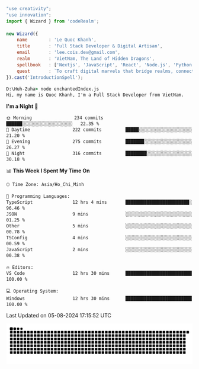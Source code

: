 <!--x axis divider-->

```js 
"use creativity";
"use innovation";
import { Wizard } from 'codeRealm';

new Wizard({
    name        : 'Le Quoc Khanh',
    title       : 'Full Stack Developer & Digital Artisan',
    email       : 'lee.cois.dev@gmail.com',
    realm       : 'VietNam, The Land of Hidden Dragons',
    spellbook   : ['Nextjs', 'JavaScript', 'React', 'Node.js', 'Python', 'Django', 'Cloud Services'],
    quest       : `To craft digital marvels that bridge realms, connect cultures, and bring imagination to life.`,
}).cast('IntroductionSpell');
```

```cmd
D:\Huh-Zuha> node enchantedIndex.js
Hi, my name is Quoc Khanh, I'm a Full Stack Developer from VietNam.
```
<!--START_SECTION:waka-->
**I'm a Night 🦉** 

```text
🌞 Morning                234 commits         ██████░░░░░░░░░░░░░░░░░░░   22.35 % 
🌆 Daytime                222 commits         █████░░░░░░░░░░░░░░░░░░░░   21.20 % 
🌃 Evening                275 commits         ███████░░░░░░░░░░░░░░░░░░   26.27 % 
🌙 Night                  316 commits         ████████░░░░░░░░░░░░░░░░░   30.18 % 
```


📊 **This Week I Spent My Time On** 

```text
🕑︎ Time Zone: Asia/Ho_Chi_Minh

💬 Programming Languages: 
TypeScript               12 hrs 4 mins       ████████████████████████░   96.46 % 
JSON                     9 mins              ░░░░░░░░░░░░░░░░░░░░░░░░░   01.25 % 
Other                    5 mins              ░░░░░░░░░░░░░░░░░░░░░░░░░   00.78 % 
TSConfig                 4 mins              ░░░░░░░░░░░░░░░░░░░░░░░░░   00.59 % 
JavaScript               2 mins              ░░░░░░░░░░░░░░░░░░░░░░░░░   00.38 % 

🔥 Editors: 
VS Code                  12 hrs 30 mins      █████████████████████████   100.00 % 

💻 Operating System: 
Windows                  12 hrs 30 mins      █████████████████████████   100.00 % 
```


 Last Updated on 05-08-2024 17:15:52 UTC
<!--END_SECTION:waka-->
<picture>
  <source media="(prefers-color-scheme: dark)" srcset="https://raw.githubusercontent.com/leecois/leecois/output/github-contribution-grid-snake-dark.svg">
  <source media="(prefers-color-scheme: light)" srcset="https://raw.githubusercontent.com/leecois/leecois/output/github-contribution-grid-snake.svg">
  <img alt="github contribution grid snake animation" src="https://raw.githubusercontent.com/leecois/leecois/output/github-contribution-grid-snake.svg">
</picture>
